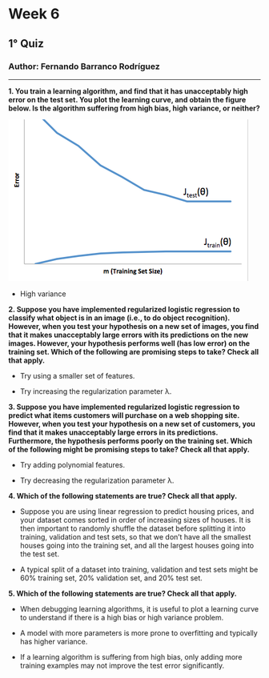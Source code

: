 ﻿# Week 6

## 1° Quiz

### Author: Fernando Barranco Rodríguez

---

**1. You train a learning algorithm, and find that it has unacceptably high error on the test set. You plot the learning curve, and obtain the figure below. Is the algorithm suffering from high bias, high variance, or neither?**

![plot of plot1](figures/plot1.png)

* High variance

**2. Suppose you have implemented regularized logistic regression to classify what object is in an image (i.e., to do object recognition). However, when you test your hypothesis on a new set of images, you find that it makes unacceptably large errors with its predictions on the new images. However, your hypothesis performs well (has low error) on the training set. Which of the following are promising steps to take? Check all that apply.**

* Try using a smaller set of features.

* Try increasing the regularization parameter λ.

**3. Suppose you have implemented regularized logistic regression to predict what items customers will purchase on a web shopping site. However, when you test your hypothesis on a new set of customers, you find that it makes unacceptably large errors in its predictions. Furthermore, the hypothesis performs poorly on the training set. Which of the following might be promising steps to take? Check all that apply.**

* Try adding polynomial features.

* Try decreasing the regularization parameter λ.

**4. Which of the following statements are true? Check all that apply.**

* Suppose you are using linear regression to predict housing prices, and your dataset comes sorted in order of increasing sizes of houses. It is then important to randomly shuffle the dataset before splitting it into training, validation and test sets, so that we don’t have all the smallest houses going into the training set, and all the largest houses going into the test set.

* A typical split of a dataset into training, validation and test sets might be 60% training set, 20% validation set, and 20% test set.

**5. Which of the following statements are true? Check all that apply.**

* When debugging learning algorithms, it is useful to plot a learning curve to understand if there is a high bias or high variance problem.

* A model with more parameters is more prone to overfitting and typically has higher variance.

* If a learning algorithm is suffering from high bias, only adding more training examples may not improve the test error significantly.

